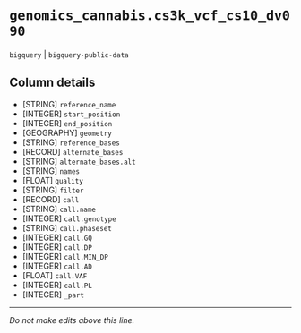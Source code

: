 # `genomics_cannabis.cs3k_vcf_cs10_dv090`
`bigquery` | `bigquery-public-data`

## Column details
* [STRING]    `reference_name`
* [INTEGER]   `start_position`
* [INTEGER]   `end_position`
* [GEOGRAPHY] `geometry`
* [STRING]    `reference_bases`
* [RECORD]    `alternate_bases`
* [STRING]    `alternate_bases.alt`
* [STRING]    `names`
* [FLOAT]     `quality`
* [STRING]    `filter`
* [RECORD]    `call`
* [STRING]    `call.name`
* [INTEGER]   `call.genotype`
* [STRING]    `call.phaseset`
* [INTEGER]   `call.GQ`
* [INTEGER]   `call.DP`
* [INTEGER]   `call.MIN_DP`
* [INTEGER]   `call.AD`
* [FLOAT]     `call.VAF`
* [INTEGER]   `call.PL`
* [INTEGER]   `_part`

-------------------------------------------------------------------------------
*Do not make edits above this line.*
